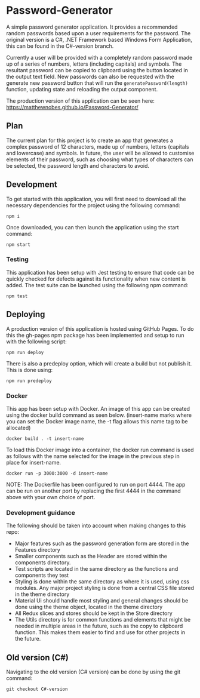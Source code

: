 # Password-Generator

A simple password generator application. It provides a recommended random passwords based upon a user requirements for the password. The original version is a C#, .NET Framework based Windows Form Application, this can be found in the C#-version branch.

Currently a user will be provided with a completely random password made up of a series of numbers, letters (including capitals) and symbols. The resultant password can be copied to clipboard using the button located in the output text field. New passwords can also be requested with the generate new password button that will run the `generatePassword(length)` function, updating state and reloading the output component.

The production version of this application can be seen here: https://matthewnobes.github.io/Password-Generator/

## Plan

The current plan for this project is to create an app that generates a complex password of 12 characters, made up of numbers, letters (capitals and lowercase) and symbols. In future, the user will be allowed to customise elements of their password, such as choosing what types of characters can be selected, the password length and characters to avoid.

## Development

To get started with this application, you will first need to download all the necessary dependencies for the project using the following command:

```
npm i
```

Once downloaded, you can then launch the application using the start command:

```
npm start
```

### Testing

This application has been setup with Jest testing to ensure that code can be quickly checked for defects against its functionality when new content is added. The test suite can be launched using the following npm command:

```
npm test
```

## Deploying

A production version of this application is hosted using GitHub Pages. To do this the gh-pages npm package has been implemented and setup to run with the following script:

```
npm run deploy
```

There is also a predeploy option, which will create a build but not publish it. This is done using:

```
npm run predeploy
```

### Docker

This app has been setup with Docker. An image of this app can be created using the docker build command as seen below. (insert-name marks where you can set the Docker image name, the -t flag allows this name tag to be allocated)

```
docker build . -t insert-name
```

To load this Docker image into a container, the docker run command is used as follows with the name selected for the image in the previous step in place for insert-name.

```
docker run -p 3000:3000 -d insert-name
```

NOTE: The Dockerfile has been configured to run on port 4444. The app can be run on another port by replacing the first 4444 in the command above with your own choice of port.

### Development guidance

The following should be taken into account when making changes to this repo:

- Major features such as the password generation form are stored in the Features directory
- Smaller components such as the Header are stored within the components directory.
- Test scripts are located in the same directory as the functions and components they test
- Styling is done within the same directory as where it is used, using css modules. Any major project styling is done from a central CSS file stored in the theme directory
- Material Ui should handle most styling and general changes should be done using the theme object, located in the theme directory
- All Redux slices and stores should be kept in the Store directory
- The Utils directory is for common functions and elements that might be needed in multiple areas in the future, such as the copy to clipboard function. This makes them easier to find and use for other projects in the future.

## Old version (C#)

Navigating to the old version (C# version) can be done by using the git command:

```
git checkout C#-version
```
